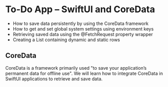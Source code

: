 # To-Do App – SwiftUI and CoreData

- How to save data persistently by using the CoreData framework
- How to get and set global system settings using environment keys
- Retrieving saved data using the @FetchRequest property wrapper
- Creating a List containing dynamic and static rows

## CoreData

CoreData is a framework primarily used "to save your application’s permanent data for offline use". We will learn how to integrate CoreData in SwiftUI applications to retrieve and save data.
